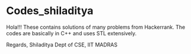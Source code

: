 # Codes_shiladitya

Hola!!!
These contains solutions of many problems from Hackerrank. The codes are basically in C++ and uses STL extensively.

Regards,
Shiladitya 
Dept of CSE, IIT MADRAS

